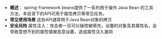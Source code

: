 - **概述**：
    spring-framework beans提供了一系列用于操作 Java Bean 的工具方法，本目录下的API可用于属性拷贝等常见任务。
- **常见使用场景**
    这些API通常用于Java Bean对象的拷贝
- **安全风险**
    属性注入：攻击者一旦可以操控被填充，设置的对象及其属性名，会导致意想不到的属性值被恶意设置，造成属性注入漏洞
